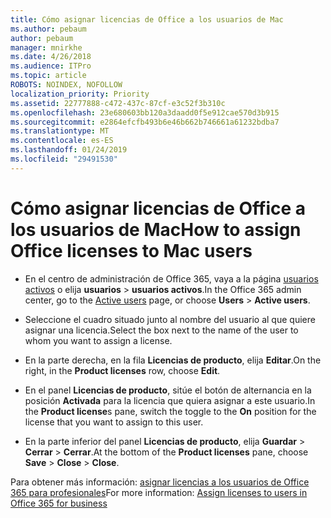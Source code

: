 ```yaml
---
title: Cómo asignar licencias de Office a los usuarios de Mac
ms.author: pebaum
author: pebaum
manager: mnirkhe
ms.date: 4/26/2018
ms.audience: ITPro
ms.topic: article
ROBOTS: NOINDEX, NOFOLLOW
localization_priority: Priority
ms.assetid: 22777888-c472-437c-87cf-e3c52f3b310c
ms.openlocfilehash: 23e680603bb120a3daadd0f5e912cae570d3b915
ms.sourcegitcommit: e2864efcfb493b6e46b662b746661a61232bdba7
ms.translationtype: MT
ms.contentlocale: es-ES
ms.lasthandoff: 01/24/2019
ms.locfileid: "29491530"
---
```

# <a name="how-to-assign-office-licenses-to-mac-users"></a><span data-ttu-id="5bbe0-102">Cómo asignar licencias de Office a los usuarios de Mac</span><span class="sxs-lookup"><span data-stu-id="5bbe0-102">How to assign Office licenses to Mac users</span></span>

- <span data-ttu-id="5bbe0-103">En el centro de administración de Office 365, vaya a la página [usuarios activos](https://go.microsoft.com/fwlink/p/?linkid=834822) o elija **usuarios** \> **usuarios activos**.</span><span class="sxs-lookup"><span data-stu-id="5bbe0-103">In the Office 365 admin center, go to the [Active users](https://go.microsoft.com/fwlink/p/?linkid=834822) page, or choose **Users** \> **Active users**.</span></span>
    
- <span data-ttu-id="5bbe0-104">Seleccione el cuadro situado junto al nombre del usuario al que quiere asignar una licencia.</span><span class="sxs-lookup"><span data-stu-id="5bbe0-104">Select the box next to the name of the user to whom you want to assign a license.</span></span>
    
- <span data-ttu-id="5bbe0-105">En la parte derecha, en la fila **Licencias de producto**, elija **Editar**.</span><span class="sxs-lookup"><span data-stu-id="5bbe0-105">On the right, in the **Product licenses** row, choose **Edit**.</span></span>
    
- <span data-ttu-id="5bbe0-106">En el panel **Licencias de producto**, sitúe el botón de alternancia en la posición **Activada** para la licencia que quiera asignar a este usuario.</span><span class="sxs-lookup"><span data-stu-id="5bbe0-106">In the **Product license**s pane, switch the toggle to the **On** position for the license that you want to assign to this user.</span></span> 
    
- <span data-ttu-id="5bbe0-107">En la parte inferior del panel **Licencias de producto**, elija **Guardar** \> **Cerrar** \> **Cerrar**.</span><span class="sxs-lookup"><span data-stu-id="5bbe0-107">At the bottom of the **Product licenses** pane, choose **Save** \> **Close** \> **Close**.</span></span>
    
<span data-ttu-id="5bbe0-108">Para obtener más información: [asignar licencias a los usuarios de Office 365 para profesionales](.md)</span><span class="sxs-lookup"><span data-stu-id="5bbe0-108">For more information: [Assign licenses to users in Office 365 for business](.md)</span></span>
  

